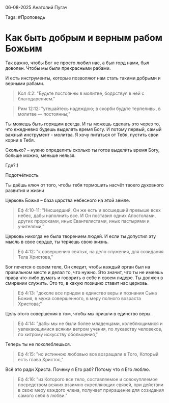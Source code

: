 06-08-2025
Анатолий Пугач

Tags: #Проповедь 

# Как быть добрым и верным рабом Божьим

Так важно, чтобы Бог не просто любил нас, а был горд нами, был доволен. Чтобы мы были прекрасными рабами.

И есть инструменты, которые позволяют нам стать такими добрыми и верными рабами.

> Кол 4:2: "Будьте постоянны в молитве, бодрствуя в ней с благодарением."

> Рим 12:12: "утешайтесь надеждою; в скорби будьте терпеливы, в молитве — постоянны;"

Ты можешь быть горящим всегда. И ты можешь сделать это через то, что ежедневно будешь выделять время Богу.
И потому первый, самый важный инструмент - молитва. Я хочу питаться от Тебя, пустить свои корни в Тебя.

Сколько? – нужно определить сколько ты готов выделить время Богу, больше можно, меньше нельзя.

Где?:)

Подотчётность

Ты даёшь ключ от того, чтобы тебя тормошить насчёт твоего духовного развития и жизни

Церковь Божья – база царства небесного на этой земле.

> Еф 4:10-11: "Нисшедший, Он же есть и восшедший превыше всех небес, дабы наполнить все. И Он поставил одних Апостолами, других пророками, иных Евангелистами, иных пастырями и учителями,"

Церковь никогда не была творением людей. И если ты допустил эту мысль в свое сердце, ты теряешь свою жизнь.

> Еф 4:12: "к совершению святых, на дело служения, для созидания Тела Христова,"

Бог печется о своем теле, Он следит, чтобы каждый орган был на правильном месте и делал то, что нужно.
Это значит, что ты не имеешь права что-либо думать и говорить о себе и своем лидере. Ты должен в смирении служить. Это то, в какую позицию ставит нас церковь.

> Еф 4:13: "доколе все придем в единство веры и познания Сына Божия, в мужа совершенного, в меру полного возраста Христова;"

Цель этого совершения в том, чтобы мы пришли в единство веры.

> Еф 4:14: "дабы мы не были более младенцами, колеблющимися и увлекающимися всяким ветром учения, по лукавству человеков, по хитрому искусству обольщения,"

Теперь ты не поколеблешься. 

> Еф 4:15: "но истинною любовью все возращали в Того, Который есть глава Христос,"

Всё это ради Христа. Почему я Его раб? Потому что я Его люблю.

> Еф 4:16: "из Которого все тело, составляемое и совокупляемое посредством всяких взаимно скрепляющих связей, при действии в свою меру каждого члена, получает приращение для созидания самого себя в любви."

